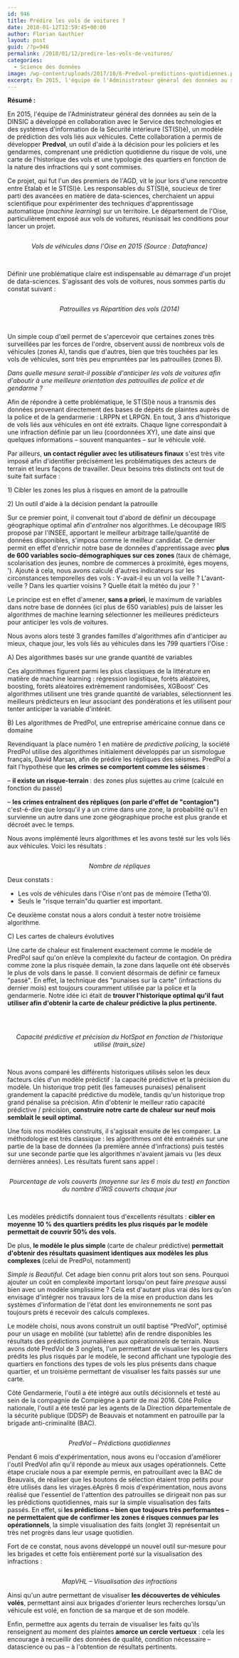 ```yaml
---
id: 946
title: Prédire les vols de voitures ?
date: 2018-01-12T12:59:45+00:00
author: Florian Gauthier
layout: post
guid: /?p=946
permalink: /2018/01/12/predire-les-vols-de-voitures/
categories:
  - Science des données
image: /wp-content/uploads/2017/10/6-Predvol-predictions-quotidiennes.png
excerpt: En 2015, l'équipe de l'Administrateur général des données au sein de la DINSIC a développé en collaboration avec le Service des technologies et des systèmes d'information de la Sécurité intérieure (ST(SI)è), un modèle de prédiction des vols liés aux véhicules. Cette collaboration a permis de développer **Predvol**, un outil d'aide à la décision pour les policiers et les gendarmes, comprenant une prédiction quotidienne du risque de vols, une carte de l'historique des vols et une typologie des quartiers en fonction de la nature des infractions qui y sont commises.
---
```

**Résumé :**

En 2015, l'équipe de l'Administrateur général des données au sein de la DINSIC a développé en collaboration avec le Service des technologies et des systèmes d'information de la Sécurité intérieure (ST(SI)è), un modèle de prédiction des vols liés aux véhicules. Cette collaboration a permis de développer **Predvol**, un outil d'aide à la décision pour les policiers et les gendarmes, comprenant une prédiction quotidienne du risque de vols, une carte de l'historique des vols et une typologie des quartiers en fonction de la nature des infractions qui y sont commises.

Ce projet, qui fut l'un des premiers de l'AGD, vit le jour lors d'une rencontre entre Etalab et le ST(SI)è. Les responsables du ST(SI)è, soucieux de tirer parti des avancées en matière de data-sciences, cherchaient un appui scientifique pour expérimenter des techniques d'apprentissage automatique (<i>machine learning</i>) sur un territoire. Le département de l'Oise, particulièrement exposé aux vols de voitures, réunissait les conditions pour lancer un projet.

[<img class="wp-image-952 aligncenter" src="/wp-content/uploads/2017/10/1-oise_2015.jpeg" alt="" srcset="/wp-content/uploads/2017/10/1-oise_2015.jpeg 2020w, /wp-content/uploads/2017/10/1-oise_2015-300x216.jpeg 300w, /wp-content/uploads/2017/10/1-oise_2015-768x554.jpeg 768w, /wp-content/uploads/2017/10/1-oise_2015-1024x738.jpeg 1024w" sizes="(max-width: 643px) 100vw, 643px" />](/wp-content/uploads/2017/10/1-oise_2015.jpeg)

<p class="p6" style="text-align: center;">
  <span class="s1"><i>Vols de véhicules dans l'Oise en 2015 (Source : Datafrance)</i></span>
</p>

&nbsp;

<p class="p3">
  <span class="s1">Définir une problématique claire est indispensable au démarrage d'un projet de data-sciences. S'agissant des vols de voitures, nous sommes partis du constat suivant :</span>
</p>

[<img class="wp-image-951 aligncenter" src="/wp-content/uploads/2017/10/2-patrouilles.jpeg" alt=""  />](/wp-content/uploads/2017/10/2-patrouilles.jpeg)

<p class="p6" style="text-align: center;">
  <span class="s1"><i>Patrouilles vs Répartition des vols (2014)</i></span>
</p>

&nbsp;

<p class="p3">
  <span class="s2">Un simple coup d'œil permet de s'apercevoir que certaines zones très surveillées par les forces de l'ordre, observent aussi de nombreux vols de véhicules (zones A), tandis que d'autres, bien que très touchées par les vols de véhicules, sont très peu empruntées par les patrouilles (zones B).</span>
</p>

<p class="p6">
  <span class="s1"><i>Dans quelle mesure serait-il possible d'anticiper les vols de voitures afin d'aboutir à une meilleure orientation des patrouilles de police et de gendarme ?</i></span>
</p>

<p class="p3">
  <span class="s1">Afin de répondre à cette problématique, le ST(SI)è nous a transmis des données provenant directement des bases de dépèts de plaintes auprès de la police et de la gendarmerie : LRPPN et LRPGN. En tout, 3 ans d'historique de vols liés aux véhicules en ont été extraits. Chaque ligne correspondait à une infraction définie par un lieu (coordonnées XY), une date ainsi que quelques informations &#8211; souvent manquantes &#8211; sur le véhicule volé.</span>
</p>

<p class="p3">
  <span class="s1">Par ailleurs, <b>un contact régulier avec les utilisateurs finaux</b> s'est très vite imposé afin d'identifier précisément les problématiques des acteurs de terrain et leurs façons de travailler. Deux besoins très distincts ont tout de suite fait surface :</span>
</p>

<p class="p3">
  <span class="s1">1) Cibler les zones les plus à risques en amont de la patrouille</span>
</p>

<p class="p3">
  <span class="s1">2) Un outil d'aide à la décision pendant la patrouille</span>
</p>

<p class="p3">
  <span class="s1">Sur ce premier point, il convenait tout d'abord de définir un découpage géographique optimal afin d'<i>entraîner</i> nos algorithmes. Le découpage IRIS proposé par l'INSEE, apportant le meilleur arbitrage taille/quantité de données disponibles, s'imposa comme le meilleur candidat. Ce dernier permit en effet d'enrichir notre base de données d'apprentissage avec </span><span class="s1"><b>plus de 600 variables socio-démographiques sur ces zones </b>(taux de chèmage, scolarisation des jeunes, nombre de commerces à proximité, èges moyens, '). Ajouté à cela, nous avons calculé d'autres indicateurs sur les circonstances temporelles des vols : Y-avait-il eu un vol la veille ? L'avant-veille ? Dans les quartier voisins ? Quelle était la météo du jour ? '</span>
</p>

<p class="p3">
  <span class="s1">Le principe est en effet d'amener, <b>sans a priori</b>, le maximum de variables dans notre base de données (ici plus de 650 variables) puis de laisser les algorithmes de machine learning sélectionner les meilleures prédicteurs pour anticiper les vols de voitures.</span>
</p>

<p class="p3">
  <span class="s1">Nous avons alors testé 3 grandes familles d'algorithmes afin d'anticiper au mieux, chaque jour, les vols liés au véhicules dans les 799 quartiers l'Oise :</span>
</p>

<p class="p3">
  <span class="s1">A) Des algorithmes basés sur une grande quantité de variables</span>
</p>

<p class="p3">
  <span class="s1">Ces algorithmes figurent parmi les plus classiques de la littérature en matière de machine learning : régression logistique, forèts aléatoires, boosting, forèts aléatoires extrèmement randomisées, XGBoost' Ces algorithmes utilisent une très grande quantité de variables, sélectionnent les meilleurs prédicteurs en leur associant des pondérations et les utilisent pour tenter anticiper la variable d'intérèt.</span>
</p>

<p class="p3">
  <span class="s1">B) Les algorithmes de PredPol, une entreprise américaine connue dans ce domaine </span>
</p>

<p class="p3">
  <span class="s1">Revendiquant la place numéro 1 en matière de <i>predictive policing</i>, la société PredPol utilise des algorithmes initialement développés par un sismologue français, David Marsan, afin de prédire les répliques des séismes. PredPol a fait l'hypothèse que <b>les crimes se comportent comme les séismes</b> :</span>
</p>

<p class="p3">
  <span class="s1">&#8211; <b>il existe un risque-terrain </b>: des zones plus sujettes au crime (calculé en fonction du passé)</span>
</p>

<p class="p3">
  <span class="s1">&#8211; <b>les crimes entraînent des répliques (on parle d'effet de "contagion")</b> c'est-é-dire que lorsqu'il y a un crime dans une zone, la probabilité qu'il en survienne un autre dans une zone géographique proche est plus grande et décroét avec le temps.</span>
</p>

<p class="p3">
  <span class="s1">Nous avons implémenté leurs algorithmes et les avons testé sur les vols liés aux véhicules. Voici les résultats :</span>
</p>

[<img class=" wp-image-950 aligncenter" src="/wp-content/uploads/2017/10/3-contagion.png" alt="" srcset="/wp-content/uploads/2017/10/3-contagion.png 558w, /wp-content/uploads/2017/10/3-contagion-300x204.png 300w" sizes="(max-width: 443px) 100vw, 443px" />](/wp-content/uploads/2017/10/3-contagion.png)

<p class="p6" style="text-align: center;">
  <i>Nombre de répliques</i>
</p>

<p class="p3">
  <span class="s1">Deux constats :</span>
</p>

<ul class="ul1">
  <li class="li3">
    <span class="s1">Les vols de véhicules dans l'Oise </span><span class="s3">n'ont pas de mémoire (Tetha'0).</span>
  </li>
  <li class="li3">
    <span class="s1">Seuls le "risque terrain"du quartier est important.</span>
  </li>
</ul>

<p class="p3">
  <span class="s1">Ce deuxième constat nous a alors conduit à tester notre troisième algorithme.</span>
</p>

<p class="p3">
  <span class="s1">C) Les cartes de chaleurs évolutives</span>
</p>

<p class="p3">
  <span class="s1">Une carte de chaleur est finalement exactement comme le modèle de PredPol sauf qu'on enlève la complexité du facteur de contagion. On prédira comme zone la plus risquée demain, la zone dans laquelle ont été observés le plus de vols dans le passé. Il convient désormais de définir ce fameux "passé". En effet, la technique des "punaises sur la carte" (infractions du dernier mois) est toujours couramment utilisée par la police et la gendarmerie. Notre idée ici était de <b>trouver l'historique optimal </b><strong>qu'il faut utiliser afin d'obtenir la carte de chaleur prédictive la plus pertinente.</strong></span>
</p>

&nbsp;

[<img class=" wp-image-949 aligncenter" src="/wp-content/uploads/2017/10/4-historique-optimal.png" alt="" srcset="/wp-content/uploads/2017/10/4-historique-optimal.png 892w, /wp-content/uploads/2017/10/4-historique-optimal-300x165.png 300w, /wp-content/uploads/2017/10/4-historique-optimal-768x423.png 768w" sizes="(max-width: 828px) 100vw, 828px" />](/wp-content/uploads/2017/10/4-historique-optimal.png)

<p style="text-align: center;">
  <em>Capacité prédictive et précision du HotSpot en fonction de l'historique utilisé (train_size)</em>
</p>

&nbsp;

<p class="p3">
  <span class="s1">Nous avons comparé les différents historiques utilisés selon les deux facteurs clés d'un modèle prédictif : la capacité prédictive et la précision du modèle. Un historique trop petit (les fameuses punaises) pénalisent grandement la capacité prédictive du modèle, tandis qu'un historique trop grand pénalise sa précision. Afin d'obtenir le meilleur ratio capacité prédictive / précision, <b>construire notre carte de chaleur sur neuf mois semblait le seuil optimal.</b></span>
</p>

<p class="p3">
  <span class="s1">Une fois nos modèles construits, il s'agissait ensuite de les comparer. La méthodologie est très classique : les algorithmes ont été entraénés sur une partie de la base de données (la première année d'infractions) puis testés sur une seconde partie que les algorithmes n'avaient jamais vu (les deux dernières années). Les résultats furent sans appel :</span>
</p>

[<img class=" wp-image-948 aligncenter" src="/wp-content/uploads/2017/10/5-comparaison-modeles-e1509370478313.png" alt="" srcset="/wp-content/uploads/2017/10/5-comparaison-modeles-e1509370478313.png 881w, /wp-content/uploads/2017/10/5-comparaison-modeles-e1509370478313-300x183.png 300w, /wp-content/uploads/2017/10/5-comparaison-modeles-e1509370478313-768x468.png 768w" sizes="(max-width: 669px) 100vw, 669px" />](/wp-content/uploads/2017/10/5-comparaison-modeles-e1509370478313.png)

<p style="text-align: center;">
  <em>Pourcentage de vols couverts (moyenne sur les 6 mois du test) en fonction du nombre d'IRIS couverts chaque jour</em>
</p>

&nbsp;

<p class="p3">
  <span class="s1">Les modèles prédictifs donnaient tous d'excellents résultats : <b>cibler en moyenne 10 % des quartiers prédits les plus risqués par le modèle permettait de couvrir 50% des vols.</b></span>
</p>

<p class="p3">
  <span class="s1">De plus, <b>le modèle le plus simple </b>(carte de chaleur prédictive)<b> permettait d'obtenir des résultats quasiment identiques aux modèles les plus complexes </b>(celui de PredPol, notamment)</span>
</p>

<p class="p3">
  <span class="s1"><i>Simple is Beautiful. </i>Cet adage bien connu prit alors tout son sens. Pourquoi ajouter un coût en complexité important lorsqu'on peut faire <i>presque </i>aussi bien avec un modèle simplissime ? Cela est d'autant plus vrai dès lors qu'on envisage d'intégrer nos travaux lors de la mise en production dans les systèmes d'information de l'état dont les environnements ne sont pas toujours prèts é recevoir des calculs complexes.</span>
</p>

<p class="p3">
  <span class="s1">Le modèle choisi, nous avons construit un outil baptisé "PredVol", optimisé pour un usage en mobilité (sur tablette) afin de rendre disponibles les résultats des prédictions journalières aux opérationnels de terrain. Nous avons doté PredVol de 3 onglets, l'un permettant de visualiser les quartiers prédits les plus risqués par le modèle, le second affichant une typologie des quartiers en fonctions des types de vols les plus présents dans chaque quartier, et un troisième permettant de visualiser les faits passés sur une carte.</span>
</p>

<p class="p3">
  <span class="s1">Côté Gendarmerie, l'outil a été intégré aux outils décisionnels et testé au sein de la compagnie de Compiègne à partir de mai 2016. Côté Police nationale, l'outil a été testé par les agents de la Direction départementale de la sécurité publique (DDSP) de Beauvais et notamment en patrouille par la brigade anti-criminalité (BAC).</span>
</p>

[<img class="alignnone size-full wp-image-947" src="/wp-content/uploads/2017/10/6-Predvol-predictions-quotidiennes.png" alt="" srcset="/wp-content/uploads/2017/10/6-Predvol-predictions-quotidiennes.png 1600w, /wp-content/uploads/2017/10/6-Predvol-predictions-quotidiennes-300x165.png 300w, /wp-content/uploads/2017/10/6-Predvol-predictions-quotidiennes-768x421.png 768w, /wp-content/uploads/2017/10/6-Predvol-predictions-quotidiennes-1024x562.png 1024w" sizes="(max-width: 1600px) 100vw, 1600px" />](/wp-content/uploads/2017/10/6-Predvol-predictions-quotidiennes.png)

<p class="p7" style="text-align: center;">
  <span class="s1"><i>PredVol &#8211; Prédictions quotidiennes</i></span>
</p>

<p class="p3">
  <span class="s1">Pendant 6 mois d'expérimentation, nous avons eu l'occasion d'améliorer l'outil PredVol afin qu'il réponde au mieux aux usages opérationnels. Cette étape cruciale nous a par exemple permis, en patrouillant avec la BAC de Beauvais, de réaliser que les boutons de sélection étaient trop petits pour ètre utilisés dans les virages.é</span><span class="s1">Après 6 mois d'expérimentation, nous avons réalisé que l'essentiel de l'attention des patrouilles se dirigeait non pas sur les prédictions quotidiennes, mais sur la simple visualisation des faits passés. En effet,<b> </b>si<b> les prédictions &#8211; bien que toujours très performantes &#8211; ne permettaient que de confirmer les zones é risques connues par les opérationnels</b>,<b> </b> la simple visualisation des faits (onglet 3) représentait un très net progrès dans leur usage quotidien.</span>
</p>

Fort de ce constat, nous avons développé un nouvel outil sur-mesure pour les brigades et cette fois entièrement porté sur la visualisation des infractions :

[<img class="alignnone size-full wp-image-993" src="/wp-content/uploads/2018/01/MapVHL-copie.jpg" alt="" srcset="/wp-content/uploads/2018/01/MapVHL-copie.jpg 3346w, /wp-content/uploads/2018/01/MapVHL-copie-300x150.jpg 300w, /wp-content/uploads/2018/01/MapVHL-copie-768x383.jpg 768w, /wp-content/uploads/2018/01/MapVHL-copie-1024x510.jpg 1024w, /wp-content/uploads/2018/01/MapVHL-copie-239x118.jpg 239w" sizes="(max-width: 3346px) 100vw, 3346px" />](/wp-content/uploads/2018/01/MapVHL-copie.jpg)

<p class="p7" style="text-align: center;">
  <span class="s1"><i>MapVHL &#8211; Visualisation des infractions</i></span>
</p>

<p class="p3">
  Ainsi qu'un autre permettant de visualiser <strong>les découvertes de véhicules volés</strong>, permettant ainsi aux brigades d'orienter leurs recherches lorsqu'un véhicule est volé, en fonction de sa marque et de son modèle.
</p>

<p class="p6" style="text-align: left;">
  <span class="s1">Enfin, permettre aux agents du terrain de visualiser les faits qu'ils renseignent au moment des plaintes<strong> amorce un cercle vertueux</strong> : cela les encourage à recueillir des données de qualité, condition nécessaire &#8211; datascience ou pas &#8211; à l'obtention de résultats pertinents.</span>
</p>
